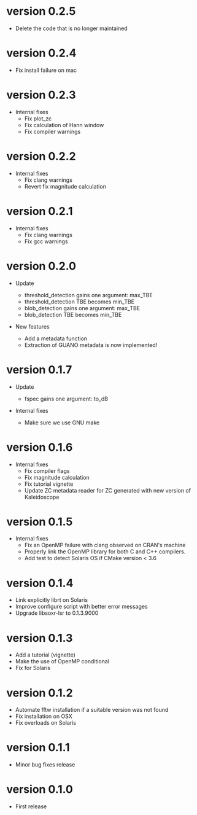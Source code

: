# version 0.2.5

* Delete the code that is no longer maintained

# version 0.2.4

* Fix install failure on mac

# version 0.2.3

* Internal fixes
  * Fix plot_zc
  * Fix calculation of Hann window
  * Fix compiler warnings

# version 0.2.2

* Internal fixes
  * Fix clang warnings
  * Revert fix magnitude calculation
  
# version 0.2.1

* Internal fixes
  * Fix clang warnings
  * Fix gcc warnings

# version 0.2.0

* Update
  * threshold_detection gains one argument: max_TBE
  * threshold_detection TBE becomes min_TBE
  * blob_detection gains one argument: max_TBE
  * blob_detection TBE becomes min_TBE
  
* New features
  * Add a metadata function
  * Extraction of GUANO metadata is now implemented!

# version 0.1.7

* Update
  * fspec gains one argument: to_dB

* Internal fixes
  * Make sure we use GNU make

# version 0.1.6

* Internal fixes
  * Fix compiler flags
  * Fix magnitude calculation
  * Fix tutorial vignette
  * Update ZC metadata reader for ZC generated with new version of Kaleidoscope

# version 0.1.5

* Internal fixes
  * Fix an OpenMP failure with clang observed on CRAN's machine
  * Properly link the OpenMP library for both C and C++ compilers.
  * Add test to detect Solaris OS if CMake version < 3.6
  
# version 0.1.4

* Link explicitly librt on Solaris
* Improve configure script with better error messages
* Upgrade libsoxr-lsr to 0.1.3.9000

# version 0.1.3

* Add a tutorial (vignette)
* Make the use of OpenMP conditional
* Fix for Solaris

# version 0.1.2

* Automate fftw installation if a suitable version was not found
* Fix installation on OSX
* Fix overloads on Solaris

# version 0.1.1

* Minor bug fixes release

# version 0.1.0

* First release
